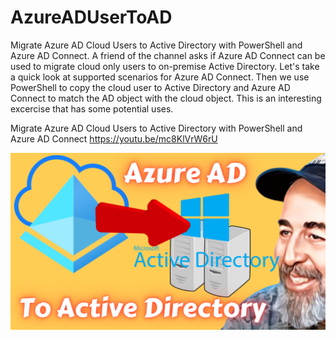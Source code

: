# AzureADUserToAD
Migrate Azure AD Cloud Users to Active Directory with PowerShell and Azure AD Connect.
A friend of the channel asks if Azure AD Connect can be used to migrate cloud only users to on-premise Active Directory. Let's take a quick look at supported scenarios for Azure AD Connect. Then we use PowerShell to copy the cloud user to Active Directory and Azure AD Connect to match the AD object with the cloud object. This is an interesting excercise that has some potential uses.

Migrate Azure AD Cloud Users to Active Directory with PowerShell and Azure AD Connect
https://youtu.be/mc8KlVrW6rU

![](https://github.com/ShotokuTech/AzureADUserToAD/blob/main/image/azure%20ad%20to%20ad.png)
